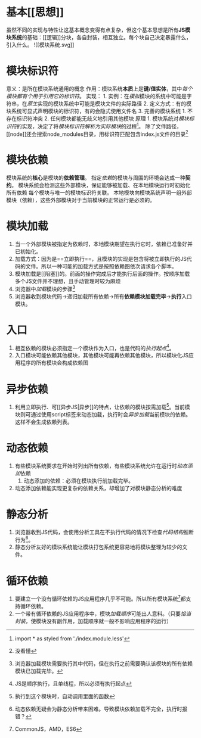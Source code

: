 # 基本[[思想]] 
虽然不同的实现与特性让这基本概念变得有点复杂，但这个基本思想是所有**JS模块系统**的基础：[[逻辑]]分块，各自封装，相互独立。每个块自己决定暴露什么，引入什么。
![[模块系统.svg]]

# 模块标识符
意义：是所在模块系统通用的概念
作用：模块系统**本质**上是**键/值实体**，其中*每个模块都有个用于引用它的标识符*。
实现：
	1. 实例：在*模拟*模块的系统中可能是字符串，在*原生*实现的模块系统中可能是模块文件的实际路径
	2. 定义方式：有的模块系统可显式声明模块的标识符，有的会隐式使用文件名
	3. 完善的模块系统
		1. 不存在标识符冲突
		2. 任何模块都能无歧义地引用其他模块
原理
	1. 模块系统对*模块标识符*的实现，决定了将*模块标识符解析为实际模块*的过程[^1]。
除了文件路径，[[node]]还会搜索node_modules目录，用标识符匹配包含index.js文件的目录[^2]
# 模块依赖
模块系统的**核心**是模块的**依赖管理**。
	指定*依赖*的模块与周围的环境会达成一种**契约**。
		模块系统会检测这些外部模块，保证能够被加载、在本地模块运行时初始化所有依赖
		每个模块与唯一的模块标识符关联。
		本地模块向模块系统声明一组外部模块（依赖），这些外部模块对于当前模块的正常运行是必须的。
# 模块加载
1. 当一个外部模块被指定为依赖时，本地模块期望在执行它时，依赖已准备好并已初始化。
2. 加载方式：因为是==立即执行==，且模块的实现是包含将被立即执行的JS代码的文件。所以一种可能的加载方式是按照依赖图依次请求各个脚本。
3. 模块加载是[[阻塞]]的。前面的操作完成后才能执行后面的操作。按顺序加载多个JS文件并不理想，且手动管理时较为麻烦
4. 浏览器中*加载*模块的步骤[^3] 
5. 浏览器收到模块代码→递归加载所有依赖→所有**依赖模块加载完毕**→**执行**入口模块。
# 入口
1. 相互依赖的模块必须指定一个模块作为入口，也是代码的*执行起点*[^4]。
2. 入口模块可能依赖其他模块，其他模块可能再依赖其他模块，所以模块化JS应用程序的所有模块会构成依赖图
# 异步依赖
1. 利用立即执行、可[[异步JS|异步]]的特点，让依赖的模块按需加载[^5]。当前模块则可通过使用script标签来动态加载，执行时会*异步加载*当前模块的依赖。这样不会生成依赖列表。
# 动态依赖
1. 有些模块系统要求在开始时列出所有依赖，有些模块系统允许在运行时*动态添加*依赖
	1. 动态添加的依赖：必须在模块执行前加载完毕。
2. 动态添加依赖能实现更复杂的依赖关系，却增加了对模块静态分析的难度
# 静态分析
1. 浏览器收到JS代码，会使用分析工具在不执行代码的情况下检查*代码结构*推断行为[^6]。
2. 静态分析友好的模块系统能让模块打包系统更容易地将模块整理为较少的文件。
# 循环依赖
1. 要建立一个没有循环依赖的JS应用程序几乎不可能。所以所有模块系统[^7]都支持循环依赖。
2. 一个带有循环依赖的JS应用程序中，模块*加载顺序*可能出人意料。（只要*恰当封装*，使模块没有副作用，加载顺序就一般不影响应用程序的运行）



[^1]: import \* as styled from './index.module.less'
[^2]: 没看懂
[^3]: 浏览器加载模块需要执行其中代码，但在执行之前需要确认该模块的所有依赖模块已加载完毕。
[^4]: JS是顺序执行，且单线程，所以必须有执行起点
[^5]: 执行到这个模块时，自动调用里面的函数
[^6]: 动态依赖无疑会为静态分析带来困难。导致模块依赖加载不完全，执行时报错？
[^7]: CommonJS，AMD，ES6